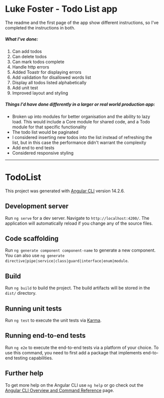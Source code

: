 # Luke Foster - Todo List app

The readme and the first page of the app show different instructions, so I've completed the instructions in both.

##### What I've done:

1. Can add todos
2. Can delete todos
3. Can mark todos complete
4. Handle http errors
5. Added Toastr for displaying errors
6. Add validation for disallowed words list
7. Display all todos listed alphabetically
8. Add unit test
9. Improved layout and styling

##### Things I'd have done differently in a larger or real world production app:

- Broken up into modules for better organisation and the ability to lazy load. This would include a Core module for shared code, and a Todo module for that specific functionality
- The todo list would be paginated
- I considered inserting new todos into the list instead of refreshing the list, but in this case the performance didn't warrant the complexity
- Add end to end tests
- Considered responsive styling

---

# TodoList

This project was generated with [Angular CLI](https://github.com/angular/angular-cli) version 14.2.6.

## Development server

Run `ng serve` for a dev server. Navigate to `http://localhost:4200/`. The application will automatically reload if you change any of the source files.

## Code scaffolding

Run `ng generate component component-name` to generate a new component. You can also use `ng generate directive|pipe|service|class|guard|interface|enum|module`.

## Build

Run `ng build` to build the project. The build artifacts will be stored in the `dist/` directory.

## Running unit tests

Run `ng test` to execute the unit tests via [Karma](https://karma-runner.github.io).

## Running end-to-end tests

Run `ng e2e` to execute the end-to-end tests via a platform of your choice. To use this command, you need to first add a package that implements end-to-end testing capabilities.

## Further help

To get more help on the Angular CLI use `ng help` or go check out the [Angular CLI Overview and Command Reference](https://angular.io/cli) page.
